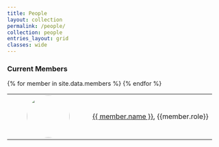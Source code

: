 ```yaml
---
title: People
layout: collection
permalink: /people/
collection: people
entries_layout: grid
classes: wide
---
```


<h3><a href="#current"></a>Current Members</h3>
<table style="border:0px;">
<colgroup>
       <col span="1" style="width: 40%;">
       <col span="1" style="width: 60%;">
    </colgroup>
{% for member in site.data.members %}
  <tr style="border:0px;"> <td style="border:0px;"> <a href="{{ member.url }}"><img style="display:block; width:100px;height: 100px; margin: 0 auto; border-radius: 50%; object-fit: cover" src="{{ member.image | prepend: "/assets/images/members/" }}"></a></td><td style="border:0px;">
          <a href="{{ member.url }}">{{ member.name }}</a>, {{member.role}}</td>
  </tr>
{% endfor %}
</table>